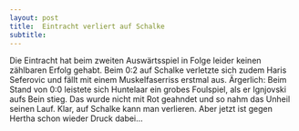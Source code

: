 ```yaml
---
layout: post
title:  Eintracht verliert auf Schalke
subtitle:  
---
```


Die Eintracht hat beim zweiten Auswärtsspiel in Folge leider keinen zählbaren Erfolg gehabt. Beim 0:2 auf Schalke verletzte sich zudem Haris Seferovic und fällt mit einem Muskelfaserriss erstmal aus. Ärgerlich: Beim Stand von 0:0 leistete sich Huntelaar ein grobes Foulspiel, als er Ignjovski aufs Bein stieg. Das wurde nicht mit Rot geahndet und so nahm das Unheil seinen Lauf. Klar, auf Schalke kann man verlieren. Aber jetzt ist gegen Hertha schon wieder Druck dabei...


